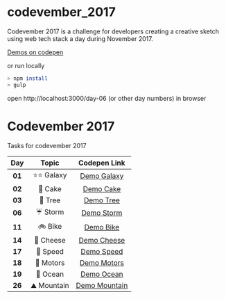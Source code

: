 # codevember_2017
Codevember 2017 is a challenge for developers creating a creative sketch using web tech stack a day during November 2017. 


[Demos on codepen](https://codepen.io/alicepopoff/pens/public/)

or run locally

```sh
> npm install
> gulp
```
open http://localhost:3000/day-06 (or other day numbers) in browser

# Codevember 2017

Tasks for codevember 2017

| Day   | Topic | Codepen Link|
|:-----:|:-----:|:-------:|
| **01** | :star::star: Galaxy | [Demo Galaxy](https://codepen.io/alicepopoff/pen/KZvbEZ) |
| **02** | :cake: Cake | [Demo Cake](https://codepen.io/alicepopoff/pen/WdEjKa) |
| **03** | :deciduous_tree: Tree | [Demo Tree](https://codepen.io/alicepopoff/pen/xpPVob) |
| **06** | :umbrella: Storm | [Demo Storm](https://codepen.io/alicepopoff/pen/LeePQK) |
| **11** | :bike: Bike | [Demo Bike](https://codepen.io/alicepopoff/pen/xpYGGW) |
| **14** | :cheese: Cheese | [Demo Cheese](https://codepen.io/alicepopoff/pen/ppdXjx) |
| **17** | :car: Speed | [Demo Speed](https://codepen.io/alicepopoff/pen/wpyOrq) |
| **18** | :car: Motors | [Demo Motors](https://codepen.io/alicepopoff/pen/Ozvyxp) |
| **19** | :ocean: Ocean | [Demo Ocean](https://codepen.io/alicepopoff/pen/JMLpNM) |
| **26** | :mountain: Mountain | [Demo Mountain](https://codepen.io/alicepopoff/pen/XVVmvd) |

